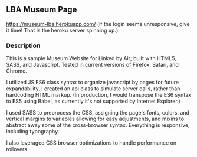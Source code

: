 ## LBA Museum Page
<a href="https://museum-lba.herokuapp.com/">https://museum-lba.herokuapp.com/</a> (if the login seems unresponsive, give it time! That is the heroku server spinning up.)


### Description
This is a sample Museum Website for Linked by Air; built with HTML5, SASS, and Javascript. Tested in current versions of Firefox, Safari, and Chrome.

I utilized JS ES6 class syntax to organize javascript by pages for future expandability. I created an api class to simulate server calls, rather than hardcoding HTML markup. (In production, I would transpose the ES6 syntax to ES5 using Babel, as currently it's not supported by Internet Explorer.)

I used SASS to preprocess the CSS, assigning the page's fonts, colors, and vertical margins to variables allowing for easy adjustments, and mixins to abstract away some of the cross-browser syntax. Everything is responsive, including typography. 

I also leveraged CSS browser optimizations to handle performance on rollovers.
